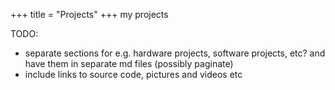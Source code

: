 +++
title = "Projects"
+++
my projects

TODO:
* separate sections for e.g. hardware projects, software projects, etc? and have them in separate md files (possibly paginate)
* include links to source code, pictures and videos etc
